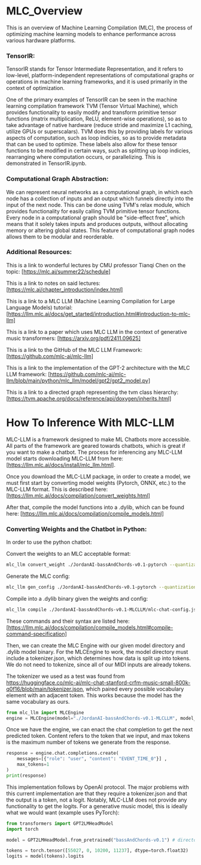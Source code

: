 # MLC_Overview
This is an overview of Machine Learning Compilation (MLC), the process of optimizing machine learning models to enhance performance across various hardware platforms.

### TensorIR:
TensorIR stands for Tensor Intermediate Representation, and it refers to low-level, platform-independent representations of computational graphs or operations in machine learning frameworks, and it is used primarily in the context of optimization. 

One of the primary examples of TensorIR can be seen in the machine learning compilation framework TVM (Tensor Virtual Machine), which provides functionality to easily modify and transform primitive tensor functions (matrix multiplication, ReLU, element-wise operations), so as to take advantage of native hardware (reduce stride and maximize L1 caching, utilize GPUs or superscalars). TVM does this by providing labels for various aspects of computation, such as loop indicies, so as to provide metadata that can be used to optimize. These labels also allow for these tensor functions to be modified in certain ways, such as splitting up loop indicies, rearranging where computation occurs, or parallelizing. This is demonstrated in TensorIR.ipynb.  

### Computational Graph Abstraction:
We can represent neural networks as a computational graph, in which each node has a collection of inputs and an output which funnels directly into the input of the next node. This can be done using TVM's relax module, which provides functionality for easily calling TVM primitive tensor functions. Every node in a computational graph should be "side-effect free", which means that it solely takes inputs and produces outputs, without allocating memory or altering global states. This feature of computational graph nodes allows them to be modular and reorderable.

### Additional Resources:

This is a link to wonderful lectures by CMU professor Tianqi Chen on the topic:
[https://mlc.ai/summer22/schedule]

This is a link to notes on said lectures:
[https://mlc.ai/chapter_introduction/index.html]

This is a link to a MLC LLM (Machine Learning Compilation for Large Language Models) tutorial: 
[https://llm.mlc.ai/docs/get_started/introduction.html#introduction-to-mlc-llm]

This is a link to a paper which uses MLC LLM in the context of generative music transformers: [https://arxiv.org/pdf/2411.09625]

This is a link to the GitHub of the MLC LLM Framework: [https://github.com/mlc-ai/mlc-llm]

This is a link to the implementation of the GPT-2 architecture with the MLC LLM framework: [https://github.com/mlc-ai/mlc-llm/blob/main/python/mlc_llm/model/gpt2/gpt2_model.py]

This is a link to a directed graph representing the tvm class hierarchy: [https://tvm.apache.org/docs/reference/api/doxygen/inherits.html]




# How To Inference With MLC-LLM
MLC-LLM is a framework designed to make ML Chatbots more accessible. All parts of the framework are geared towards chatbots, which is great if you want to make a chatbot. The process for inferencing any MLC-LLM model starts downloading MLC-LLM from here: [https://llm.mlc.ai/docs/install/mlc_llm.html]. 

Once you download the MLC-LLM package, in order to create a model, we must first start by converting model weights (Pytorch, ONNX, etc.) to the MLC-LLM format. This is described here: [https://llm.mlc.ai/docs/compilation/convert_weights.html]

After that, compile the model functions into a .dylib, which can be found here: [https://llm.mlc.ai/docs/compilation/compile_models.html]

### Converting Weights and the Chatbot in Python:
In order to use the python chatbot:

Convert the weights to an MLC acceptable format:
```bash
mlc_llm convert_weight ./JordanAI-bassAndChords-v0.1-pytorch --quantization q0f16 -o ./JordanAI-bassAndChords-v0.1-MLCLLM
```

Generate the MLC config:
```bash
mlc_llm gen_config ./JordanAI-bassAndChords-v0.1-pytorch --quantization q0f16 --conv-template LM -o ./JordanAI-bassAndChords-v0.1-MLCLLM
```

Compile into a .dylib binary given the weights and config:
```bash
mlc_llm compile ./JordanAI-bassAndChords-v0.1-MLCLLM/mlc-chat-config.json --device metal:0 -o ./JordanAI-bassAndChords-v0.1-MLCLLM/MLCModel.dylib
```

These commands and their syntax are listed here: [https://llm.mlc.ai/docs/compilation/compile_models.html#compile-command-specification] 

Then, we can create the MLC Engine with our given model directory and .dylib model binary. For the MLCEngine to work, the model directory must include a tokenizer.json, which determines how data is split up into tokens. We do not need to tokenize, since all of our MIDI inputs are already tokens.

The tokenizer we used as a test was found from https://huggingface.co/mlc-ai/mlc-chat-stanford-crfm-music-small-800k-q0f16/blob/main/tokenizer.json, which paired every possible vocabulary element with an adjacent token. This works because the model has the same vocabulary as ours. 

```python
from mlc_llm import MLCEngine
engine = MLCEngine(model="./JordanAI-bassAndChords-v0.1-MLCLLM", model_lib="./JordanAI-bassAndChords-v0.1-MLCLLM/MLCModel.dylib")
```

Once we have the engine, we can enact the chat completion to get the next predicted token. Content refers to the token that we input, and max tokens is the maximum number of tokens we generate from the response.

```python
response = engine.chat.completions.create(
    messages=[{"role": "user", "content": "EVENT_TIME_0"}] ,
    max_tokens=1
)
print(response)
```

This implementation follows by OpenAI protocol. The major problems with this current implementation are that they require a tokenizer.json and that the output is a token, not a logit. Notably, MLC-LLM does not provide any functionality to get the logits. For a generative music model, this is ideally what we would want (example uses PyTorch):

```python
from transformers import GPT2LMHeadModel
import torch

model = GPT2LMHeadModel.from_pretrained("bassAndChords-v0.1") # directory that contains .json and .safetensors

tokens = torch.tensor([55027, 0, 10200, 11237], dtype=torch.float32)
logits = model(tokens).logits
```
